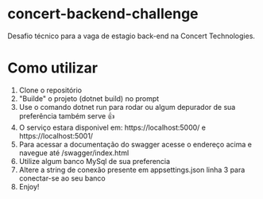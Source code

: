 # concert-backend-challenge
Desafio técnico para a vaga de estagio back-end na Concert Technologies.

# Como utilizar
1. Clone o repositório
2. "Builde" o projeto (dotnet build) no prompt
3. Use o comando dotnet run para rodar ou algum depurador de sua preferência também serve 👍
4. O serviço estara disponivel em: https://localhost:5000/ e https://localhost:5001/
5. Para acessar a documentação do swagger acesse o endereço acima e navegue até /swagger/index.html
6. Utilize algum banco MySql de sua preferencia
7. Altere a string de conexão presente em appsettings.json linha 3 para conectar-se ao seu banco
8. Enjoy!
